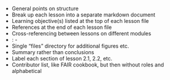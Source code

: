 - General points on structure
- Break up each lesson into a separate markdown document
- Learning objective(s) listed at the top of each lesson file
- References at the end of each lesson file
- Cross-referencing between lessons on different modules 
- <Module name> : <Lesson number> - <lesson name>
- Single “files” directory for additional figures etc.
- Summary rather than conclusions
- Label each section of lesson 2.1, 2.2, etc.
- Contributor list, like FAIR cookbook, but then without roles and alphabetical
